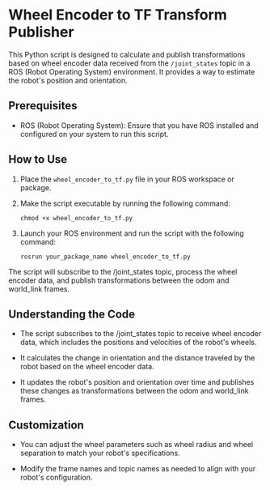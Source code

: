 # Wheel Encoder to TF Transform Publisher

This Python script is designed to calculate and publish transformations based on wheel encoder data received from the `/joint_states` topic in a ROS (Robot Operating System) environment. It provides a way to estimate the robot's position and orientation.

## Prerequisites

- ROS (Robot Operating System): Ensure that you have ROS installed and configured on your system to run this script.

## How to Use

1. Place the `wheel_encoder_to_tf.py` file in your ROS workspace or package.

2. Make the script executable by running the following command:

   ```shell
   chmod +x wheel_encoder_to_tf.py
   ```
3. Launch your ROS environment and run the script with the following command:
   ```shell
   rosrun your_package_name wheel_encoder_to_tf.py
   ```

The script will subscribe to the /joint_states topic, process the wheel encoder data, and publish transformations between the odom and world_link frames.

## Understanding the Code
- The script subscribes to the /joint_states topic to receive wheel encoder data, which includes the positions and velocities of the robot's wheels.

- It calculates the change in orientation and the distance traveled by the robot based on the wheel encoder data.

- It updates the robot's position and orientation over time and publishes these changes as transformations between the odom and world_link frames.

## Customization
- You can adjust the wheel parameters such as wheel radius and wheel separation to match your robot's specifications.

- Modify the frame names and topic names as needed to align with your robot's configuration.
